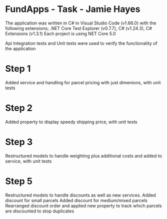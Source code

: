 # FundApps - Task - Jamie Hayes
The application was written in C# in Visual Studio Code (v1.66.0) with the following extensions; .NET Core Test Explorer (v0.7.7), C# (v1.24.3), C# Extensions (v1.3.1)
Each project is using NET Core 5.0	

Api Integration tests and Unit tests were used to verify the functionality of the application

# Step 1
Added service and handling for parcel pricing with just dimenions, with unit tests

# Step 2
Added property to display speedy shipping price, with unit tests

# Step 3
Restructured models to handle weighting plus additional costs and added to service, with unit tests

# Step 5
Restructured models to handle discounts as well as new services. Added discount for small parcels
Added discount for medium/mixed parcels
Rearranged discount order and applied new property to track which parcels are discounted to stop duplicates